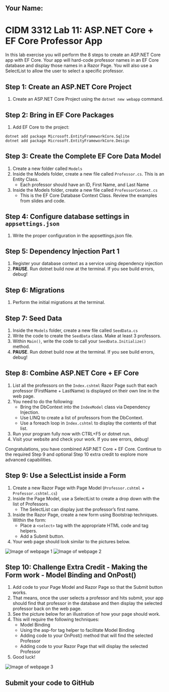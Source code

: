 ## Your Name:


# CIDM 3312 Lab 11: ASP.NET Core + EF Core Professor App

In this lab exercise you will perform the 8 steps to create an ASP.NET Core app with EF Core. Your app will hard-code professor names in an EF Core database and display those names in a Razor Page. You will also use a SelectList to allow the user to select a specific professor.

## Step 1: Create an ASP.NET Core Project

1. Create an ASP.NET Core Project using the `dotnet new webapp` command.

## Step 2: Bring in EF Core Packages

1.	Add EF Core to the project:

```
dotnet add package Microsoft.EntityFrameworkCore.Sqlite
dotnet add package Microsoft.EntityFrameworkCore.Design
```

## Step 3: Create the Complete EF Core Data Model

1.	Create a new folder called `Models`
2.	Inside the Models folder, create a new file called `Professor.cs`. This is an Entity Class.
      * Each professor should have an ID, First Name, and Last Name
3.	Inside the Models folder, create a new file called `ProfessorContext.cs`
      * This is the EF Core Database Context Class. Review the examples from slides and code.

## Step 4: Configure database settings in `appsettings.json`

1.	Write the proper configuration in the appsettings.json file.

## Step 5: Dependency Injection Part 1

1.	Register your database context as a service using dependency injection
2.	**PAUSE**. Run dotnet build now at the terminal. If you see build errors, debug!

## Step 6: Migrations

1.	Perform the initial migrations at the terminal.

## Step 7: Seed Data

1.	Inside the `Models` folder, create a new file called `SeedData.cs`
2.	Write the code to create the `SeedData` class. Make at least 3 professors.
3.	Within `Main()`, write the code to call your `SeedData.Initialize()` method.
4.	**PAUSE**. Run dotnet build now at the terminal. If you see build errors, debug!

## Step 8: Combine ASP.NET Core + EF Core

1.	List all the professors on the `Index.cshtml` Razor Page such that each professor (FirstName + LastName) is displayed on their own line in the web page.
2.	You need to do the following:
      * Bring the DbContext into the `IndexModel` class via Dependency Injection.
      * Use LINQ to create a list of professors from the DbContext.
      * Use a foreach loop in `Index.cshtml` to display the contents of that list.
3. Run your program fully now with CTRL+F5 or dotnet run.
4. Visit your website and check your work. If you see errors, debug!
      
Congratulations, you have combined ASP.NET Core + EF Core. Continue to the required Step 9 and optional Step 10 extra credit to explore more advanced capabilities.

## Step 9: Use a SelectList inside a Form

1.	Create a new Razor Page with Page Model (`Professor.cshtml` + `Professor.cshtml.cs`)
2.	Inside the Page Model, use a SelectList to create a drop down with the list of Professors.
      * The SelectList can display just the professor’s first name.
3.	Inside the Razor Page, create a new form using Bootstrap techniques. Within the form:
      * Place a `<select>` tag with the appropriate HTML code and tag helpers.
      * Add a Submit button.
4.	Your web page should look similar to the pictures below.

![Image of webpage 1](https://i.imgur.com/z7kyPpl.png)
![Image of webpage 2](https://i.imgur.com/mGSArfm.png)

## Step 10: Challenge Extra Credit - Making the Form work - Model Binding and OnPost()

1.	Add code to your Page Model and Razor Page so that the Submit button works.
2.	That means, once the user selects a professor and hits submit, your app should find that professor in the database and then display the selected professor back on the web page.
3.	See the picture below for an illustration of how your page should work.
4.	This will require the following techniques:
     * Model Binding
     * Using the asp-for tag helper to facilitate Model Binding
     * Adding code to your OnPost() method that will find the selected Professor
     * Adding code to your Razor Page that will display the selected Professor
5.	Good luck!

![Image of webpage 3](https://i.imgur.com/1m6v7e9.png)

## Submit your code to GitHub
